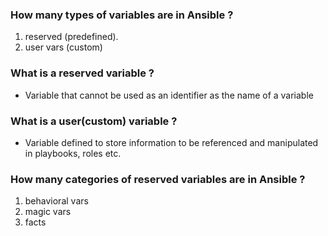 ### How many types of variables are in Ansible ?

1. reserved (predefined).
2. user vars (custom)


### What is a reserved variable ?

- Variable that cannot be used as an identifier as the name of a variable

### What is a user(custom) variable ?

- Variable defined to store information to be referenced and manipulated in playbooks, roles etc.

### How many categories of reserved variables are in Ansible ?

1. behavioral vars
2. magic vars
3. facts
